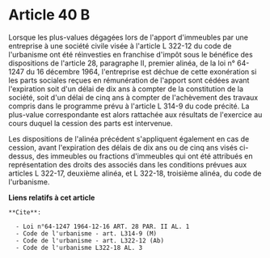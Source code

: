 # Article 40 B

Lorsque les plus-values dégagées lors de l'apport d'immeubles par une entreprise à une société civile visée à l'article L
322-12 du code de l'urbanisme ont été réinvesties en franchise d'impôt sous le bénéfice des dispositions de l'article 28,
paragraphe II, premier alinéa, de la loi n° 64-1247 du 16 décembre 1964, l'entreprise est déchue de cette exonération si les
parts sociales reçues en rémunération de l'apport sont cédées avant l'expiration soit d'un délai de dix ans à compter de la
constitution de la société, soit d'un délai de cinq ans à compter de l'achèvement des travaux compris dans le programme prévu
à l'article L 314-9 du code précité. La plus-value correspondante est alors rattachée aux résultats de l'exercice au cours
duquel la cession des parts est intervenue.

Les dispositions de l'alinéa précédent s'appliquent également en cas de cession, avant l'expiration des délais de dix ans ou
de cinq ans visés ci-dessus, des immeubles ou fractions d'immeubles qui ont été attribués en représentation des droits des
associés dans les conditions prévues aux articles L 322-17, deuxième alinéa, et L 322-18, troisième alinéa, du code de
l'urbanisme.

**Liens relatifs à cet article**

	**Cite**:

	  - Loi n°64-1247 1964-12-16 ART. 28 PAR. II AL. 1
	  - Code de l'urbanisme - art. L314-9 (M)
	  - Code de l'urbanisme - art. L322-12 (Ab)
	  - Code de l'urbanisme L322-18 AL. 3

